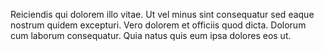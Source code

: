 Reiciendis qui dolorem illo vitae.
Ut vel minus sint consequatur sed eaque nostrum quidem excepturi.
Vero dolorem et officiis quod dicta.
Dolorum cum laborum consequatur.
Quia natus quis eum ipsa dolores eos ut.
